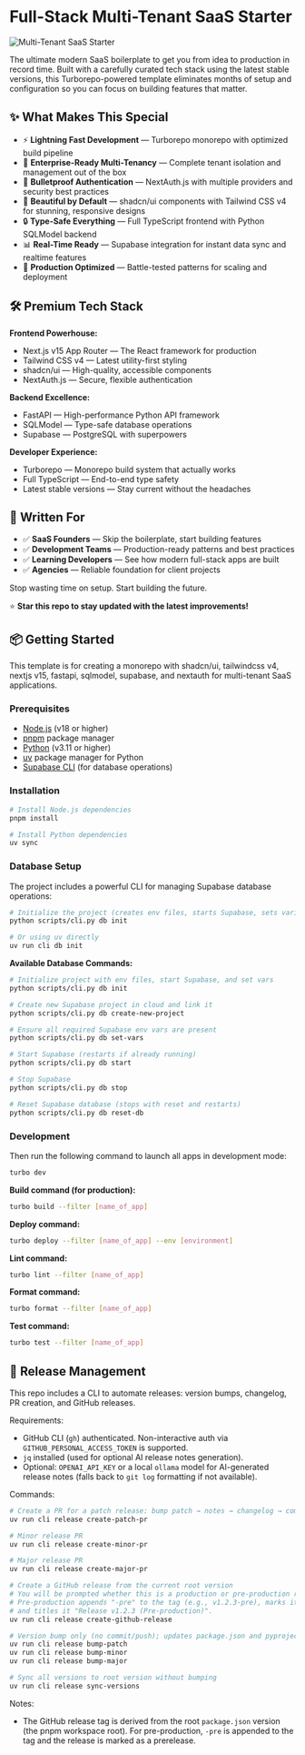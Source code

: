 # Full-Stack Multi-Tenant SaaS Starter

![Multi-Tenant SaaS Starter](./public/og-image.png)

The ultimate modern SaaS boilerplate to get you from idea to production in record time.
Built with a carefully curated tech stack using the latest stable versions, this Turborepo-powered template eliminates months of setup and configuration so you can focus on building features that matter.

## ✨ What Makes This Special

- ⚡ **Lightning Fast Development** — Turborepo monorepo with optimized build pipeline
- 🏢 **Enterprise-Ready Multi-Tenancy** — Complete tenant isolation and management out of the box
- 🔐 **Bulletproof Authentication** — NextAuth.js with multiple providers and security best practices
- 🎨 **Beautiful by Default** — shadcn/ui components with Tailwind CSS v4 for stunning, responsive designs
- 🔒 **Type-Safe Everything** — Full TypeScript frontend with Python SQLModel backend
- 📊 **Real-Time Ready** — Supabase integration for instant data sync and realtime features
- 🚀 **Production Optimized** — Battle-tested patterns for scaling and deployment

## 🛠️ Premium Tech Stack

**Frontend Powerhouse:**

- Next.js v15 App Router — The React framework for production
- Tailwind CSS v4 — Latest utility-first styling
- shadcn/ui — High-quality, accessible components
- NextAuth.js — Secure, flexible authentication

**Backend Excellence:**

- FastAPI — High-performance Python API framework
- SQLModel — Type-safe database operations
- Supabase — PostgreSQL with superpowers

**Developer Experience:**

- Turborepo — Monorepo build system that actually works
- Full TypeScript — End-to-end type safety
- Latest stable versions — Stay current without the headaches

## 🎯 Written For

- ✅ **SaaS Founders** — Skip the boilerplate, start building features
- ✅ **Development Teams** — Production-ready patterns and best practices
- ✅ **Learning Developers** — See how modern full-stack apps are built
- ✅ **Agencies** — Reliable foundation for client projects

Stop wasting time on setup. Start building the future.

⭐ **Star this repo to stay updated with the latest improvements!**

## 📦 Getting Started

This template is for creating a monorepo with shadcn/ui, tailwindcss v4, nextjs v15, fastapi, sqlmodel, supabase, and nextauth for multi-tenant SaaS applications.

### Prerequisites

- [Node.js](https://nodejs.org/) (v18 or higher)
- [pnpm](https://pnpm.io/) package manager
- [Python](https://python.org/) (v3.11 or higher)
- [uv](https://docs.astral.sh/uv/) package manager for Python
- [Supabase CLI](https://supabase.com/docs/guides/cli) (for database operations)

### Installation

```bash
# Install Node.js dependencies
pnpm install

# Install Python dependencies
uv sync
```

### Database Setup

The project includes a powerful CLI for managing Supabase database operations:

```bash
# Initialize the project (creates env files, starts Supabase, sets variables)
python scripts/cli.py db init

# Or using uv directly
uv run cli db init
```

**Available Database Commands:**

```bash
# Initialize project with env files, start Supabase, and set vars
python scripts/cli.py db init

# Create new Supabase project in cloud and link it
python scripts/cli.py db create-new-project

# Ensure all required Supabase env vars are present
python scripts/cli.py db set-vars

# Start Supabase (restarts if already running)
python scripts/cli.py db start

# Stop Supabase
python scripts/cli.py db stop

# Reset Supabase database (stops with reset and restarts)
python scripts/cli.py db reset-db
```

### Development

Then run the following command to launch all apps in development mode:

```bash
turbo dev
```

**Build command (for production):**

```bash
turbo build --filter [name_of_app]
```

**Deploy command:**

```bash
turbo deploy --filter [name_of_app] --env [environment]
```

**Lint command:**

```bash
turbo lint --filter [name_of_app]
```

**Format command:**

```bash
turbo format --filter [name_of_app]
```

**Test command:**

```bash
turbo test --filter [name_of_app]
```

## 🚀 Release Management

This repo includes a CLI to automate releases: version bumps, changelog,
PR creation, and GitHub releases.

Requirements:

- GitHub CLI (`gh`) authenticated. Non-interactive auth via
  `GITHUB_PERSONAL_ACCESS_TOKEN` is supported.
- `jq` installed (used for optional AI release notes generation).
- Optional: `OPENAI_API_KEY` or a local `ollama` model for AI-generated
  release notes (falls back to `git log` formatting if not available).

Commands:

```bash
# Create a PR for a patch release: bump patch → notes → changelog → commit → tag → push → PR to main
uv run cli release create-patch-pr

# Minor release PR
uv run cli release create-minor-pr

# Major release PR
uv run cli release create-major-pr

# Create a GitHub release from the current root version
# You will be prompted whether this is a production or pre-production release.
# Pre-production appends "-pre" to the tag (e.g., v1.2.3-pre), marks it as a prerelease,
# and titles it "Release v1.2.3 (Pre-production)".
uv run cli release create-github-release

# Version bump only (no commit/push); updates package.json and pyproject.toml
uv run cli release bump-patch
uv run cli release bump-minor
uv run cli release bump-major

# Sync all versions to root version without bumping
uv run cli release sync-versions
```

Notes:

- The GitHub release tag is derived from the root `package.json` version
  (the pnpm workspace root). For pre-production, `-pre` is appended to the
  tag and the release is marked as a prerelease.
